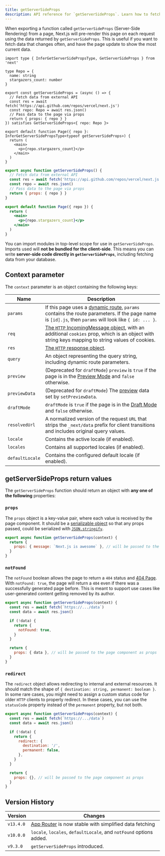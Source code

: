 ```yaml
---
title: getServerSideProps
description: API reference for `getServerSideProps`. Learn how to fetch data on each request with Next.js.
---
```


When exporting a function called `getServerSideProps` (Server-Side Rendering) from a page, Next.js will pre-render this page on each request using the data returned by `getServerSideProps`. This is useful if you want to fetch data that changes often, and have the page update to show the most current data.

```tsx switcher
import type { InferGetServerSidePropsType, GetServerSideProps } from 'next'

type Repo = {
  name: string
  stargazers_count: number
}

export const getServerSideProps = (async () => {
  // Fetch data from external API
  const res = await fetch('https://api.github.com/repos/vercel/next.js')
  const repo: Repo = await res.json()
  // Pass data to the page via props
  return { props: { repo } }
}) satisfies GetServerSideProps<{ repo: Repo }>

export default function Page({ repo }: InferGetServerSidePropsType<typeof getServerSideProps>) {
  return (
    <main>
      <p>{repo.stargazers_count}</p>
    </main>
  )
}
```

```jsx switcher
export async function getServerSideProps() {
  // Fetch data from external API
  const res = await fetch('https://api.github.com/repos/vercel/next.js')
  const repo = await res.json()
  // Pass data to the page via props
  return { props: { repo } }
}

export default function Page({ repo }) {
  return (
    <main>
      <p>{repo.stargazers_count}</p>
    </main>
  )
}
```

You can import modules in top-level scope for use in `getServerSideProps`. Imports used will **not be bundled for the client-side**. This means you can write **server-side code directly in `getServerSideProps`**, including fetching data from your database.

## Context parameter

The `context` parameter is an object containing the following keys:

| Name            | Description                                                                                                                                                                                                                |
| --------------- | -------------------------------------------------------------------------------------------------------------------------------------------------------------------------------------------------------------------------- |
| `params`        | If this page uses a [dynamic route](/nextjs-cn/pages/building-your-application/routing/dynamic-routes), `params` contains the route parameters. If the page name is `[id].js`, then `params` will look like `{ id: ... }`. |
| `req`           | [The `HTTP` IncomingMessage object](https://nodejs.org/api/http.html#http_class_http_incomingmessage), with an additional `cookies` prop, which is an object with string keys mapping to string values of cookies.         |
| `res`           | [The `HTTP` response object](https://nodejs.org/api/http.html#http_class_http_serverresponse).                                                                                                                             |
| `query`         | An object representing the query string, including dynamic route parameters.                                                                                                                                               |
| `preview`       | (Deprecated for `draftMode`) `preview` is `true` if the page is in the [Preview Mode]() and `false` otherwise.                                                                                                             |
| `previewData`   | (Deprecated for `draftMode`) The [preview]() data set by `setPreviewData`.                                                                                                                                                 |
| `draftMode`     | `draftMode` is `true` if the page is in the [Draft Mode]() and `false` otherwise.                                                                                                                                          |
| `resolvedUrl`   | A normalized version of the request `URL` that strips the `_next/data` prefix for client transitions and includes original query values.                                                                                   |
| `locale`        | Contains the active locale (if enabled).                                                                                                                                                                                   |
| `locales`       | Contains all supported locales (if enabled).                                                                                                                                                                               |
| `defaultLocale` | Contains the configured default locale (if enabled).                                                                                                                                                                       |

## getServerSideProps return values

The `getServerSideProps` function should return an object with **any one of the following** properties:

### `props`

The `props` object is a key-value pair, where each value is received by the page component. It should be a [serializable object](https://developer.mozilla.org/docs/Glossary/Serialization) so that any props passed, could be serialized with [`JSON.stringify`](https://developer.mozilla.org/docs/Web/JavaScript/Reference/Global_Objects/JSON/stringify).

```jsx
export async function getServerSideProps(context) {
  return {
    props: { message: `Next.js is awesome` }, // will be passed to the page component as props
  }
}
```

### `notFound`

The `notFound` boolean allows the page to return a `404` status and [404 Page](/nextjs-cn/pages/building-your-application/routing/custom-error#page). With `notFound: true`, the page will return a `404` even if there was a successfully generated page before. This is meant to support use cases like user-generated content getting removed by its author.

```js
export async function getServerSideProps(context) {
  const res = await fetch(`https://.../data`)
  const data = await res.json()

  if (!data) {
    return {
      notFound: true,
    }
  }

  return {
    props: { data }, // will be passed to the page component as props
  }
}
```

### `redirect`

The `redirect` object allows redirecting to internal and external resources. It should match the shape of `{ destination: string, permanent: boolean }`. In some rare cases, you might need to assign a custom status code for older `HTTP` clients to properly redirect. In these cases, you can use the `statusCode` property instead of the `permanent` property, but not both.

```js
export async function getServerSideProps(context) {
  const res = await fetch(`https://.../data`)
  const data = await res.json()

  if (!data) {
    return {
      redirect: {
        destination: '/',
        permanent: false,
      },
    }
  }

  return {
    props: {}, // will be passed to the page component as props
  }
}
```

## Version History

| Version   | Changes                                                                                                                |
| --------- | ---------------------------------------------------------------------------------------------------------------------- |
| `v13.4.0` | [App Router](/nextjs-cn/app/building-your-application/data-fetching/index) is now stable with simplified data fetching |
| `v10.0.0` | `locale`, `locales`, `defaultLocale`, and `notFound` options added.                                                    |
| `v9.3.0`  | `getServerSideProps` introduced.                                                                                       |
